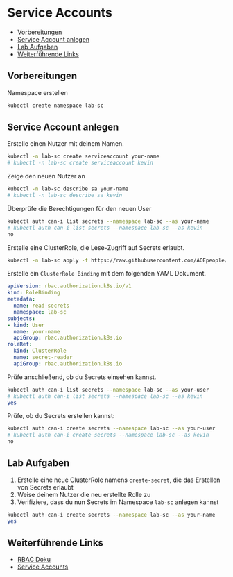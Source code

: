 # Service Accounts

<!-- BEGIN mktoc -->

- [Vorbereitungen](#vorbereitungen)
- [Service Account anlegen](#service-account-anlegen)
- [Lab Aufgaben](#lab-aufgaben)
- [Weiterführende Links](#weiterführende-links)
<!-- END mktoc -->

## Vorbereitungen

Namespace erstellen

```sh
kubectl create namespace lab-sc
```

## Service Account anlegen

Erstelle einen Nutzer mit deinem Namen.

```sh
kubectl -n lab-sc create serviceaccount your-name
# kubectl -n lab-sc create serviceaccount kevin
```

Zeige den neuen Nutzer an

```sh
kubectl -n lab-sc describe sa your-name
# kubectl -n lab-sc describe sa kevin
```

Überprüfe die Berechtigungen für den neuen User

```sh
kubectl auth can-i list secrets --namespace lab-sc --as your-name
# kubectl auth can-i list secrets --namespace lab-sc --as kevin
no
```

Erstelle eine ClusterRole, die Lese-Zugriff auf Secrets erlaubt.

```sh
kubectl -n lab-sc apply -f https://raw.githubusercontent.com/AOEpeople/academy-kubernetes-101/main/service-accounts/clusterrole.yml
```

Erstelle ein `ClusterRole Binding` mit dem folgenden YAML Dokument.

```yaml
apiVersion: rbac.authorization.k8s.io/v1
kind: RoleBinding
metadata:
  name: read-secrets
  namespace: lab-sc
subjects:
- kind: User
  name: your-name
  apiGroup: rbac.authorization.k8s.io
roleRef:
  kind: ClusterRole
  name: secret-reader
  apiGroup: rbac.authorization.k8s.io
```

Prüfe anschließend, ob du Secrets einsehen kannst.

```sh
kubectl auth can-i list secrets --namespace lab-sc --as your-user
# kubectl auth can-i list secrets --namespace lab-sc --as kevin
yes
```

Prüfe, ob du Secrets erstellen kannst:

```sh
kubectl auth can-i create secrets --namespace lab-sc --as your-user
# kubectl auth can-i create secrets --namespace lab-sc --as kevin
no
```

## Lab Aufgaben

1. Erstelle eine neue ClusterRole namens `create-secret`, die das Erstellen von Secrets erlaubt
2. Weise deinem Nutzer die neu erstellte Rolle zu
3. Verifiziere, dass du nun Secrets im Namespace `lab-sc` anlegen kannst

```sh
kubectl auth can-i create secrets --namespace lab-sc --as your-name
yes
```

## Weiterführende Links

- [RBAC Doku](https://kubernetes.io/docs/reference/access-authn-authz/rbac/)
- [Service Accounts](https://kubernetes.io/docs/reference/access-authn-authz/service-accounts-admin/)